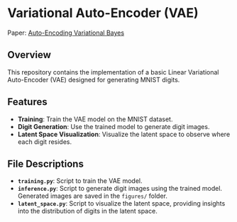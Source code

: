 # Variational Auto-Encoder (VAE)

Paper: [Auto-Encoding Variational Bayes](https://arxiv.org/abs/1312.6114)

## Overview
This repository contains the implementation of a basic Linear Variational Auto-Encoder (VAE) designed for generating MNIST digits.

## Features
- **Training**: Train the VAE model on the MNIST dataset.
- **Digit Generation**: Use the trained model to generate digit images.
- **Latent Space Visualization**: Visualize the latent space to observe where each digit resides.

## File Descriptions
- **`training.py`**: Script to train the VAE model. 
- **`inference.py`**: Script to generate digit images using the trained model. Generated images are saved in the `figures/` folder.
- **`latent_space.py`**: Script to visualize the latent space, providing insights into the distribution of digits in the latent space.